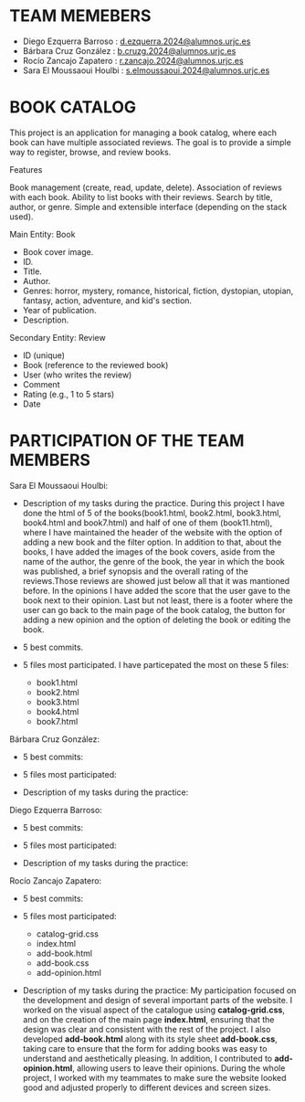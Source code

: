 # TEAM MEMEBERS #
- Diego Ezquerra Barroso : d.ezquerra.2024@alumnos.urjc.es
- Bárbara Cruz González : b.cruzg.2024@alumnos.urjc.es
- Rocío Zancajo Zapatero : r.zancajo.2024@alumnos.urjc.es
- Sara El Moussaoui Houlbi  : s.elmoussaoui.2024@alumnos.urjc.es
  
# BOOK CATALOG #

This project is an application for managing a book catalog, where each book can have multiple associated reviews.
The goal is to provide a simple way to register, browse, and review books.

Features

Book management (create, read, update, delete).
Association of reviews with each book.
Ability to list books with their reviews.
Search by title, author, or genre.
Simple and extensible interface (depending on the stack used).

Main Entity:
Book
- Book cover image.
- ID.
- Title.
- Author.
- Genres: horror, mystery, romance, historical, fiction, dystopian, utopian, fantasy, action, adventure, and kid's section.
- Year of publication.
- Description.
  
Secondary Entity:
Review
- ID (unique)
- Book (reference to the reviewed book)
- User (who writes the review)
- Comment
- Rating (e.g., 1 to 5 stars)
- Date
# PARTICIPATION OF THE TEAM MEMBERS #

Sara El Moussaoui Houlbi:

- Description of my tasks during the practice.
 During this project I have done the html of 5 of the books(book1.html, book2.html, book3.html, book4.html and book7.html) and half of one of them (book11.html), where I have maintained the header of the website with the option of adding a new book and the filter option. In addition to that, about the books, I have added the images of the book covers, aside from the name of the author, the genre of the book, the year in which the book was published, a brief synopsis and the overall rating of the reviews.Those reviews are showed just below all that it was mantioned before. In the opinions I have added the score that the user gave to the book next to their opinion. Last but not least, there is a footer where the user can go back to the main page of the book catalog, the button for adding a new opinion and the option of deleting the book or editing the book. 

- 5 best commits.

- 5 files most participated.
  I have particepated the most on these 5 files:
   - book1.html
   - book2.html
   - book3.html
   - book4.html
   - book7.html
    
Bárbara Cruz González:

- 5 best commits:

- 5 files most participated:

- Description of my tasks during the practice:

Diego Ezquerra Barroso:

- 5 best commits:

- 5 files most participated:

- Description of my tasks during the practice:

Rocío Zancajo Zapatero:

- 5 best commits:

- 5 files most participated:

  - catalog-grid.css
  - index.html
  - add-book.html
  - add-book.css
  - add-opinion.html

- Description of my tasks during the practice: 
My participation focused on the development and design of several important parts of the website. I worked on the visual aspect of the catalogue using **catalog-grid.css**, and on the creation of the main page **index.html**, ensuring that the design was clear and consistent with the rest of the project. I also developed **add-book.html** along with its style sheet **add-book.css**, taking care to ensure that the form for adding books was easy to understand and aesthetically pleasing. In addition, I contributed to **add-opinion.html**, allowing users to leave their opinions. During the whole project, I worked with my teammates to make sure the website looked good and adjusted properly to different devices and screen sizes. 






